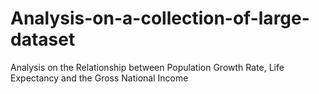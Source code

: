# Analysis-on-a-collection-of-large-dataset
Analysis on the Relationship between Population Growth Rate, Life Expectancy and the Gross National Income 
